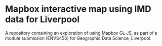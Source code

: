 # Mapbox interactive map using IMD data for Liverpool

A repository containing an exploration of using Mapbox GL JS, as part of a module submission (ENVS456) for Geographic Data Science, Liverpool. 
